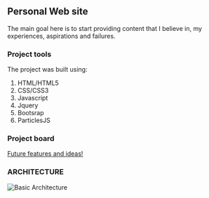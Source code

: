 ## Personal Web site
The main goal here is to start providing content that I believe in, my experiences, aspirations and failures.


### Project tools
The project was built using:
1. HTML/HTML5
1. CSS/CSS3
1. Javascript
1. Jquery
1. Bootsrap
1. ParticlesJS


### Project board
[Future features and ideas!](https://trello.com/b/VETXlF4k/portfolio)


### ARCHITECTURE
![Basic Architecture](https://raw.githubusercontent.com/GabrielSlima/gabriellima/master/images/gabrielslima.com.br.png)

